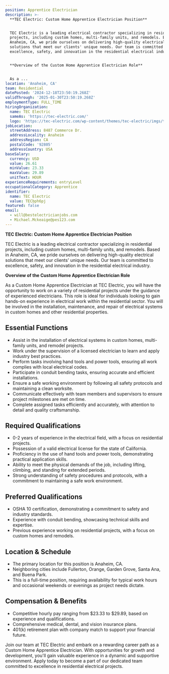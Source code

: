 ```yaml
---
position: Apprentice Electrician
description: >-
  **TEC Electric: Custom Home Apprentice Electrician Position**


  TEC Electric is a leading electrical contractor specializing in residential
  projects, including custom homes, multi-family units, and remodels. Based in
  Anaheim, CA, we pride ourselves on delivering high-quality electrical
  solutions that meet our clients' unique needs. Our team is committed to
  excellence, safety, and innovation in the residential electrical industry.


  **Overview of the Custom Home Apprentice Electrician Role**


  As a ...
location: 'Anaheim, CA'
team: Residential
datePosted: '2024-12-18T23:50:19.268Z'
validThrough: '2025-01-30T23:50:19.268Z'
employmentType: FULL_TIME
hiringOrganization:
  name: TEC Electric
  sameAs: 'https://tec-electric.com/'
  logo: 'https://tec-electric.com/wp-content/themes/tec-electric/imgs/tec-logo.png'
jobLocation:
  streetAddress: 8487 Commerce Dr.
  addressLocality: Anaheim
  addressRegion: CA
  postalCode: '92805'
  addressCountry: USA
baseSalary:
  currency: USD
  value: 26.61
  minValue: 23.33
  maxValue: 29.89
  unitText: HOUR
experienceRequirements: entryLevel
occupationalCategory: Apprentice
identifier:
  name: TEC Electric
  value: TECbph6pj
featured: false
email:
  - will@bestelectricianjobs.com
  - Michael.Mckeaige@pes123.com
---
```




**TEC Electric: Custom Home Apprentice Electrician Position**

TEC Electric is a leading electrical contractor specializing in residential projects, including custom homes, multi-family units, and remodels. Based in Anaheim, CA, we pride ourselves on delivering high-quality electrical solutions that meet our clients' unique needs. Our team is committed to excellence, safety, and innovation in the residential electrical industry.

**Overview of the Custom Home Apprentice Electrician Role**

As a Custom Home Apprentice Electrician at TEC Electric, you will have the opportunity to work on a variety of residential projects under the guidance of experienced electricians. This role is ideal for individuals looking to gain hands-on experience in electrical work within the residential sector. You will be involved in the installation, maintenance, and repair of electrical systems in custom homes and other residential properties. 

## Essential Functions

- Assist in the installation of electrical systems in custom homes, multi-family units, and remodel projects.
- Work under the supervision of a licensed electrician to learn and apply industry best practices.
- Perform tasks involving hand tools and power tools, ensuring all work complies with local electrical codes.
- Participate in conduit bending tasks, ensuring accurate and efficient installations.
- Ensure a safe working environment by following all safety protocols and maintaining a clean worksite.
- Communicate effectively with team members and supervisors to ensure project milestones are met on time.
- Complete assigned tasks efficiently and accurately, with attention to detail and quality craftsmanship.

## Required Qualifications

- 0-2 years of experience in the electrical field, with a focus on residential projects.
- Possession of a valid electrical license for the state of California.
- Proficiency in the use of hand tools and power tools, demonstrating practical application skills.
- Ability to meet the physical demands of the job, including lifting, climbing, and standing for extended periods.
- Strong understanding of safety procedures and protocols, with a commitment to maintaining a safe work environment.

## Preferred Qualifications

- OSHA 10 certification, demonstrating a commitment to safety and industry standards.
- Experience with conduit bending, showcasing technical skills and expertise.
- Previous experience working on residential projects, with a focus on custom homes and remodels.

## Location & Schedule

- The primary location for this position is Anaheim, CA.
- Neighboring cities include Fullerton, Orange, Garden Grove, Santa Ana, and Buena Park.
- This is a full-time position, requiring availability for typical work hours and occasional weekends or evenings as project needs dictate.

## Compensation & Benefits

- Competitive hourly pay ranging from $23.33 to $29.89, based on experience and qualifications.
- Comprehensive medical, dental, and vision insurance plans.
- 401(k) retirement plan with company match to support your financial future.

Join our team at TEC Electric and embark on a rewarding career path as a Custom Home Apprentice Electrician. With opportunities for growth and development, you'll gain valuable experience in a dynamic and supportive environment. Apply today to become a part of our dedicated team committed to excellence in residential electrical projects.